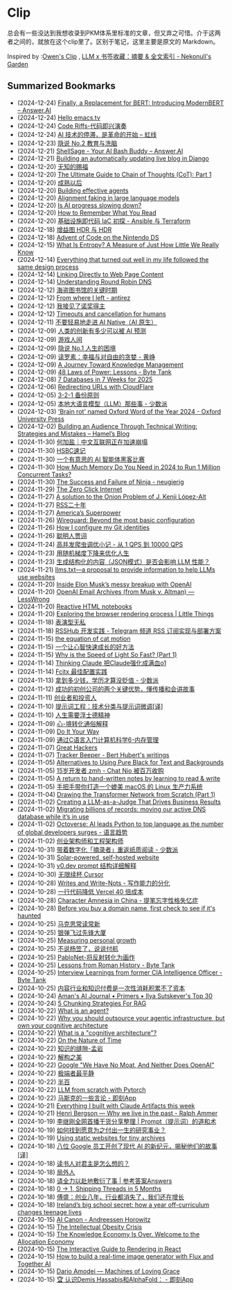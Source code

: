 # Clip
总会有一些没达到我想收录到PKM体系里标准的文章，但又弃之可惜。介于这两者之间的，就放在这个clip里了。区别于笔记，这里主要是原文的 Markdown。

Inspired by :[Owen's Clip](https://github.com/theowenyoung/clip) , [LLM x 书签收藏：摘要 & 全文索引 - Nekonull's Garden](https://nekonull.me/posts/llm_x_bookmark/)

## Summarized Bookmarks
- (2024-12-24) [Finally, a Replacement for BERT: Introducing ModernBERT – Answer.AI](2024/12/2024-12-24-finally,-a-replacement-for-bert-introducing-modernbert-–-answer.ai.md)
- (2024-12-24) [Hello emacs.tv](2024/12/2024-12-24-hello-emacs.tv.md)
- (2024-12-24) [Code Riffs-代码即兴演奏](2024/12/2024-12-24-code-riffs-代码即兴演奏.md)
- (2024-12-24) [AI 技术的停滞，是革命的开始 – 虹线](2024/12/2024-12-24-ai-技术的停滞，是革命的开始-–-虹线.md)
- (2024-12-23) [隐说 No.2  教育与洗脑](2024/12/2024-12-23-隐说-no.2-教育与洗脑.md)
- (2024-12-21) [ShellSage - Your AI Bash Buddy – Answer.AI](2024/12/2024-12-21-shellsage---your-ai-bash-buddy-–-answer.ai.md)
- (2024-12-21) [Building an automatically updating live blog in Django](2024/12/2024-12-21-building-an-automatically-updating-live-blog-in-django.md)
- (2024-12-20) [无知的赐福](2024/12/2024-12-20-无知的赐福.md)
- (2024-12-20) [The Ultimate Guide to Chain of Thoughts (CoT): Part 1](2024/12/2024-12-20-the-ultimate-guide-to-chain-of-thoughts-(cot)-part-1.md)
- (2024-12-20) [成熟以后](2024/12/2024-12-20-成熟以后.md)
- (2024-12-20) [Building effective agents](2024/12/2024-12-20-building-effective-agents.md)
- (2024-12-20) [Alignment faking in large language models](2024/12/2024-12-20-alignment-faking-in-large-language-models.md)
- (2024-12-20) [Is AI progress slowing down?](2024/12/2024-12-20-is-ai-progress-slowing-down.md)
- (2024-12-20) [How to Remember What You Read](2024/12/2024-12-20-how-to-remember-what-you-read.md)
- (2024-12-20) [基础设施即代码 IaC 初探 - Ansible 与 Terraform](2024/12/2024-12-20-基础设施即代码-iac-初探---ansible-与-terraform.md)
- (2024-12-18) [增益图 HDR 与 HDR](2024/12/2024-12-18-增益图-hdr-与-hdr.md)
- (2024-12-18) [Advent of Code on the Nintendo DS](2024/12/2024-12-18-advent-of-code-on-the-nintendo-ds.md)
- (2024-12-15) [What Is Entropy? A Measure of Just How Little We Really Know](2024/12/2024-12-15-what-is-entropy-a-measure-of-just-how-little-we-really-know.md)
- (2024-12-14) [Everything that turned out well in my life followed the same design process](2024/12/2024-12-14-everything-that-turned-out-well-in-my-life-followed-the-same-design-process.md)
- (2024-12-14) [Linking Directly to Web Page Content](2024/12/2024-12-14-linking-directly-to-web-page-content.md)
- (2024-12-14) [Understanding Round Robin DNS](2024/12/2024-12-14-understanding-round-robin-dns.md)
- (2024-12-12) [海盗图书馆的关键时期](2024/12/2024-12-12-海盗图书馆的关键时期.md)
- (2024-12-12) [From where I left - antirez](2024/12/2024-12-12-from-where-i-left---antirez.md)
- (2024-12-12) [我接见了诺奖得主](2024/12/2024-12-12-我接见了诺奖得主.md)
- (2024-12-12) [Timeouts and cancellation for humans](2024/12/2024-12-12-timeouts-and-cancellation-for-humans.md)
- (2024-12-11) [不要轻易地走进 AI Native（AI 原生）](2024/12/2024-12-11-不要轻易地走进-ai-native（ai-原生）.md)
- (2024-12-09) [人类的创新有多少可以被 AI 预测](2024/12/2024-12-09-人类的创新有多少可以被-ai-预测.md)
- (2024-12-09) [游戏人间](2024/12/2024-12-09-游戏人间.md)
- (2024-12-09) [隐说 No.1 人生的困境](2024/12/2024-12-09-隐说-no.1-人生的困境.md)
- (2024-12-09) [读罗素：幸福与对自由的贪婪 - 黄峥](2024/12/2024-12-09-读罗素：幸福与对自由的贪婪---黄峥.md)
- (2024-12-09) [A Journey Toward Knowledge Management](2024/12/2024-12-09-a-journey-toward-knowledge-management.md)
- (2024-12-09) [48 Laws of Power: Lessons - Byte Tank](2024/12/2024-12-09-48-laws-of-power-lessons---byte-tank.md)
- (2024-12-08) [7 Databases in 7 Weeks for 2025](2024/12/2024-12-08-7-databases-in-7-weeks-for-2025.md)
- (2024-12-06) [Redirecting URLs with CloudFlare](2024/12/2024-12-06-redirecting-urls-with-cloudflare.md)
- (2024-12-05) [3-2-1 备份原则](2024/12/2024-12-05-3-2-1-备份原则.md)
- (2024-12-05) [本地大语言模型（LLM）那些事 - 少数派](2024/12/2024-12-05-本地大语言模型（llm）那些事---少数派.md)
- (2024-12-03) ['Brain rot' named Oxford Word of the Year 2024 - Oxford University Press](2024/12/2024-12-03-'brain-rot'-named-oxford-word-of-the-year-2024---oxford-university-press.md)
- (2024-12-02) [Building an Audience Through Technical Writing: Strategies and Mistakes – Hamel’s Blog](2024/12/2024-12-02-building-an-audience-through-technical-writing-strategies-and-mistakes-–-hamel’s-blog.md)
- (2024-11-30) [何加盐｜中文互联网正在加速崩塌](2024/11/2024-11-30-何加盐｜中文互联网正在加速崩塌.md)
- (2024-11-30) [HSBC速记](2024/11/2024-11-30-hsbc速记.md)
- (2024-11-30) [一个有意思的 AI 智能体黑客比赛](2024/11/2024-11-30-一个有意思的-ai-智能体黑客比赛.md)
- (2024-11-30) [How Much Memory Do You Need in 2024 to Run 1 Million Concurrent Tasks?](2024/11/2024-11-30-how-much-memory-do-you-need-in-2024-to-run-1-million-concurrent-tasks.md)
- (2024-11-30) [The Success and Failure of Ninja - neugierig](2024/11/2024-11-30-the-success-and-failure-of-ninja---neugierig.md)
- (2024-11-29) [The Zero Click Internet](2024/11/2024-11-29-the-zero-click-internet.md)
- (2024-11-27) [A solution to the Onion Problem of J. Kenji López-Alt](2024/11/2024-11-27-a-solution-to-the-onion-problem-of-j.-kenji-lópez-alt.md)
- (2024-11-27) [RSS二十年](2024/11/2024-11-27-rss二十年.md)
- (2024-11-27) [America’s Superpower](2024/11/2024-11-27-america’s-superpower.md)
- (2024-11-26) [Wireguard: Beyond the most basic configuration](2024/11/2024-11-26-wireguard-beyond-the-most-basic-configuration.md)
- (2024-11-26) [How I configure my Git identities](2024/11/2024-11-26-how-i-configure-my-git-identities.md)
- (2024-11-26) [聪明人贾诩](2024/11/2024-11-26-聪明人贾诩.md)
- (2024-11-24) [高并发爬虫调优小记 - 从 1 QPS 到 10000 QPS](2024/11/2024-11-24-高并发爬虫调优小记---从-1-qps-到-10000-qps.md)
- (2024-11-23) [用随机梯度下降来优化人生](2024/11/2024-11-23-用随机梯度下降来优化人生.md)
- (2024-11-23) [生成结构化的内容（JSON模式）是否会影响 LLM 性能？](2024/11/2024-11-23-生成结构化的内容（json模式）是否会影响-llm-性能？.md)
- (2024-11-21) [llms.txt—a proposal to provide information to help LLMs use websites](2024/11/2024-11-21-llms.txt—a-proposal-to-provide-information-to-help-llms-use-websites.md)
- (2024-11-20) [Inside Elon Musk’s messy breakup with OpenAI](2024/11/2024-11-20-inside-elon-musk’s-messy-breakup-with-openai.md)
- (2024-11-20) [OpenAI Email Archives (from Musk v. Altman) — LessWrong](2024/11/2024-11-20-openai-email-archives-(from-musk-v.-altman)-—-lesswrong.md)
- (2024-11-20) [Reactive HTML notebooks](2024/11/2024-11-20-reactive-html-notebooks.md)
- (2024-11-20) [Exploring the browser rendering process | Little Things](2024/11/2024-11-20-exploring-the-browser-rendering-process-little-things.md)
- (2024-11-18) [表演型无私](2024/11/2024-11-18-表演型无私.md)
- (2024-11-18) [RSSHub 开发实践 - Telegram 频道 RSS 订阅实现与部署方案](2024/11/2024-11-18-rsshub-开发实践---telegram-频道-rss-订阅实现与部署方案.md)
- (2024-11-15) [the equation of cat motion](2024/11/2024-11-15-the-equation-of-cat-motion.md)
- (2024-11-15) [一个让心智快速成长的好方法](2024/11/2024-11-15-一个让心智快速成长的好方法.md)
- (2024-11-15) [Why is the Speed of Light So Fast? (Part 1)](2024/11/2024-11-15-why-is-the-speed-of-light-so-fast-(part-1).md)
- (2024-11-14) [Thinking Claude 把Claude强化成满血o1](2024/11/2024-11-14-thinking-claude-把claude强化成满血o1.md)
- (2024-11-14) [Fcitx 最佳配置实践](2024/11/2024-11-14-fcitx-最佳配置实践.md)
- (2024-11-13) [拿到多少钱，学历才算没贬值 - 少数派](2024/11/2024-11-13-拿到多少钱，学历才算没贬值---少数派.md)
- (2024-11-12) [成功的初创公司的两个关键优势，懂传播和会讲故事](2024/11/2024-11-12-成功的初创公司的两个关键优势，懂传播和会讲故事.md)
- (2024-11-11) [创业者和投资人](2024/11/2024-11-11-创业者和投资人.md)
- (2024-11-10) [提示词工程：技术分类与提示词微调[译]](2024/11/2024-11-10-提示词工程：技术分类与提示词微调[译].md)
- (2024-11-10) [人生需要浮士德精神](2024/11/2024-11-10-人生需要浮士德精神.md)
- (2024-11-09) [心-境转化通俗解释](2024/11/2024-11-09-心-境转化通俗解释.md)
- (2024-11-09) [Do It Your Way](2024/11/2024-11-09-do-it-your-way.md)
- (2024-11-09) [通过C语言入门计算机科学6-内存管理 ](2024/11/2024-11-09-通过c语言入门计算机科学6-内存管理.md)
- (2024-11-07) [Great Hackers](2024/11/2024-11-07-great-hackers.md)
- (2024-11-07) [Tracker Beeper - Bert Hubert's writings](2024/11/2024-11-07-tracker-beeper---bert-hubert's-writings.md)
- (2024-11-05) [Alternatives to Using Pure Black for Text and Backgrounds](2024/11/2024-11-05-alternatives-to-using-pure-black-for-text-and-backgrounds.md)
- (2024-11-05) [15岁开发者 zmh - Chat Nio 被百万收购](2024/11/2024-11-05-15岁开发者-zmh---chat-nio-被百万收购.md)
- (2024-11-05) [A return to hand-written notes by learning to read & write](2024/11/2024-11-05-a-return-to-hand-written-notes-by-learning-to-read-&-write.md)
- (2024-11-05) [手把手带你打造一个媲美 macOS 的 Linux 生产力系统](2024/11/2024-11-05-手把手带你打造一个媲美-macos-的-linux-生产力系统.md)
- (2024-11-04) [Drawing the Transformer Network from Scratch (Part 1)](2024/11/2024-11-04-drawing-the-transformer-network-from-scratch-(part-1).md)
- (2024-11-02) [Creating a LLM-as-a-Judge That Drives Business Results](2024/11/2024-11-02-creating-a-llm-as-a-judge-that-drives-business-results.md)
- (2024-11-02) [Migrating billions of records: moving our active DNS database while it’s in use](2024/11/2024-11-02-migrating-billions-of-records-moving-our-active-dns-database-while-it’s-in-use.md)
- (2024-11-02) [Octoverse: AI leads Python to top language as the number of global developers surges - 语言趋势](2024/11/2024-11-02-octoverse-ai-leads-python-to-top-language-as-the-number-of-global-developers-surges---语言趋势.md)
- (2024-11-02) [创业架构师和工程架构师](2024/11/2024-11-02-创业架构师和工程架构师.md)
- (2024-10-31) [带着数字化「摘录者」重返纸质阅读 - 少数派](2024/10/2024-10-31-带着数字化「摘录者」重返纸质阅读---少数派.md)
- (2024-10-31) [Solar-powered, self-hosted website](2024/10/2024-10-31-solar-powered,-self-hosted-website.md)
- (2024-10-31) [v0.dev prompt 结构详细解释](2024/10/2024-10-31-v0.dev-prompt-结构详细解释.md)
- (2024-10-30) [无限续杯 Cursor](2024/10/2024-10-30-无限续杯-cursor.md)
- (2024-10-28) [Writes and Write-Nots - 写作能力的分化](2024/10/2024-10-28-writes-and-write-nots---写作能力的分化.md)
- (2024-10-28) [一行代码降低 Vercel 40 倍成本](2024/10/2024-10-28-一行代码降低-vercel-40-倍成本.md)
- (2024-10-28) [Character Amnesia in China - 提笔忘字性格失忆症](2024/10/2024-10-28-character-amnesia-in-china---提笔忘字性格失忆症.md)
- (2024-10-28) [Before you buy a domain name, first check to see if it's haunted](2024/10/2024-10-28-before-you-buy-a-domain-name,-first-check-to-see-if-it's-haunted.md)
- (2024-10-25) [马克思常读常新](2024/10/2024-10-25-马克思常读常新.md)
- (2024-10-25) [银弹飞过先锋大厦](2024/10/2024-10-25-银弹飞过先锋大厦.md)
- (2024-10-25) [Measuring personal growth](2024/10/2024-10-25-measuring-personal-growth.md)
- (2024-10-25) [不说杨笠了，说说付航](2024/10/2024-10-25-不说杨笠了，说说付航.md)
- (2024-10-25) [PabloNet-将反射转化为画作](2024/10/2024-10-25-pablonet-将反射转化为画作.md)
- (2024-10-25) [Lessons from Roman History - Byte Tank](2024/10/2024-10-25-lessons-from-roman-history---byte-tank.md)
- (2024-10-25) [Interview Learnings from former CIA Intelligence Officer - Byte Tank](2024/10/2024-10-25-interview-learnings-from-former-cia-intelligence-officer---byte-tank.md)
- (2024-10-25) [内容行业和知识付费是一次性消耗积累不了资本](2024/10/2024-10-25-内容行业和知识付费是一次性消耗积累不了资本.md)
- (2024-10-24) [Aman's AI Journal • Primers • Ilya Sutskever's Top 30](2024/10/2024-10-24-aman's-ai-journal-•-primers-•-ilya-sutskever's-top-30.md)
- (2024-10-24) [5 Chunking Strategies For RAG](2024/10/2024-10-24-5-chunking-strategies-for-rag.md)
- (2024-10-22) [What is an agent?](2024/10/2024-10-22-what-is-an-agent.md)
- (2024-10-22) [Why you should outsource your agentic infrastructure, but own your cognitive architecture](2024/10/2024-10-22-why-you-should-outsource-your-agentic-infrastructure,-but-own-your-cognitive-architecture.md)
- (2024-10-22) [What is a "cognitive architecture"?](2024/10/2024-10-22-what-is-a-cognitive-architecture.md)
- (2024-10-22) [On the Nature of Time](2024/10/2024-10-22-on-the-nature-of-time.md)
- (2024-10-22) [知识的缝隙-孟岩](2024/10/2024-10-22-知识的缝隙-孟岩.md)
- (2024-10-22) [解构之美](2024/10/2024-10-22-解构之美.md)
- (2024-10-22) [Google "We Have No Moat, And Neither Does OpenAI"](2024/10/2024-10-22-google-we-have-no-moat,-and-neither-does-openai.md)
- (2024-10-22) [极端者最平静](2024/10/2024-10-22-极端者最平静.md)
- (2024-10-22) [半百](2024/10/2024-10-22-半百.md)
- (2024-10-22) [LLM from scratch with Pytorch](2024/10/2024-10-22-llm-from-scratch-with-pytorch.md)
- (2024-10-22) [马斯克的一些言论 - 即刻App](2024/10/2024-10-22-马斯克的一些言论---即刻app.md)
- (2024-10-21) [Everything I built with Claude Artifacts this week](2024/10/2024-10-21-everything-i-built-with-claude-artifacts-this-week.md)
- (2024-10-21) [Henri Bergson — Why we live in the past - Ralph Ammer](2024/10/2024-10-21-henri-bergson-—-why-we-live-in-the-past---ralph-ammer.md)
- (2024-10-19) [李继刚全网首播干货分享整理 | Prompt（提示词）的道和术](2024/10/2024-10-19-李继刚全网首播干货分享整理-prompt（提示词）的道和术.md)
- (2024-10-19) [如何找到愿意为之付出一生的研究事业？](2024/10/2024-10-19-如何找到愿意为之付出一生的研究事业？.md)
- (2024-10-19) [Using static websites for tiny archives](2024/10/2024-10-19-using-static-websites-for-tiny-archives.md)
- (2024-10-18) [八位 Google 员工开创了现代 AI 的新纪元，揭秘他们的故事 [译]](2024/10/2024-10-18-八位-google-员工开创了现代-ai-的新纪元，揭秘他们的故事-[译].md)
- (2024-10-18) [读书人对君主是怎么想的？](2024/10/2024-10-18-读书人对君主是怎么想的？.md)
- (2024-10-18) [局外人](2024/10/2024-10-18-局外人.md)
- (2024-10-18) [请全力以赴地敷衍了事 | 参考答案Answers](2024/10/2024-10-18-请全力以赴地敷衍了事-参考答案answers.md)
- (2024-10-18) [0 → 1, Shipping Threads in 5 Months](2024/10/2024-10-18-0-→-1,-shipping-threads-in-5-months.md)
- (2024-10-18) [傅盛：创业八年，行业都消失了，我们还在增长](2024/10/2024-10-18-傅盛：创业八年，行业都消失了，我们还在增长.md)
- (2024-10-18) [Ireland’s big school secret: how a year off-curriculum changes teenage lives](2024/10/2024-10-18-ireland’s-big-school-secret-how-a-year-off-curriculum-changes-teenage-lives.md)
- (2024-10-15) [AI Canon - Andreessen Horowitz](2024/10/2024-10-15-ai-canon---andreessen-horowitz.md)
- (2024-10-15) [The Intellectual Obesity Crisis](2024/10/2024-10-15-the-intellectual-obesity-crisis.md)
- (2024-10-15) [The Knowledge Economy Is Over. Welcome to the Allocation Economy](2024/10/2024-10-15-the-knowledge-economy-is-over.-welcome-to-the-allocation-economy.md)
- (2024-10-15) [The Interactive Guide to Rendering in React](2024/10/2024-10-15-the-interactive-guide-to-rendering-in-react.md)
- (2024-10-15) [How to build a real-time image generator with Flux and Together AI](2024/10/2024-10-15-how-to-build-a-real-time-image-generator-with-flux-and-together-ai.md)
- (2024-10-15) [Dario Amodei — Machines of Loving Grace](2024/10/2024-10-15-dario-amodei-—-machines-of-loving-grace.md)
- (2024-10-15) [🏆 认识Demis Hassabis和AlphaFold： - 即刻App](2024/10/2024-10-15-🏆-认识demis-hassabis和alphafold：---即刻app.md)
